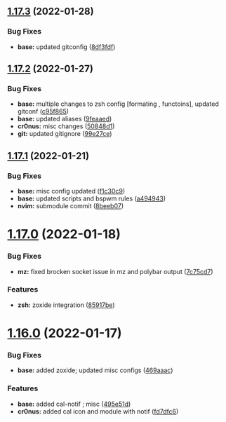 ## [1.17.3](https://github.com/umgbhalla/dotstow/compare/v1.17.2...v1.17.3) (2022-01-28)


### Bug Fixes

* **base:** updated gitconfig ([8df3fdf](https://github.com/umgbhalla/dotstow/commit/8df3fdf223cf90a722084b5bcd260144164d9704))



## [1.17.2](https://github.com/umgbhalla/dotstow/compare/v1.17.1...v1.17.2) (2022-01-27)


### Bug Fixes

* **base:** multiple changes to zsh config [formating , functoins], updated gitconf ([c95f865](https://github.com/umgbhalla/dotstow/commit/c95f865b55d3145281b80bdb0ca4aa1d26dd53c7))
* **base:** updated aliases ([9feaaed](https://github.com/umgbhalla/dotstow/commit/9feaaed9999b197326cb500b4b278313f50e9817))
* **cr0nus:** misc changes ([50848d1](https://github.com/umgbhalla/dotstow/commit/50848d13041dd44c456f2ec0a6610597d6722e6e))
* **git:** updated gitignore ([99e27ce](https://github.com/umgbhalla/dotstow/commit/99e27ceb9eb2f55c62026157a8fb56b151e3a5e2))



## [1.17.1](https://github.com/umgbhalla/dotstow/compare/v1.17.0...v1.17.1) (2022-01-21)


### Bug Fixes

* **base:** misc config updated ([f1c30c9](https://github.com/umgbhalla/dotstow/commit/f1c30c9a60c3100683ba079d87c0c0f0d98bc946))
* **base:** updated scripts and bspwm rules ([a494943](https://github.com/umgbhalla/dotstow/commit/a494943d6679dd59c80a172cfa0aaa1c07e551eb))
* **nvim:** submodule commit ([8beeb07](https://github.com/umgbhalla/dotstow/commit/8beeb07eea2e993ae2e8a930bb32c0fbac839a7a))



# [1.17.0](https://github.com/umgbhalla/dotstow/compare/v1.16.0...v1.17.0) (2022-01-18)


### Bug Fixes

* **mz:** fixed brocken socket issue in mz and polybar output ([7c75cd7](https://github.com/umgbhalla/dotstow/commit/7c75cd7ef5a8fdd817f2c8664d6a3532007227c8))


### Features

* **zsh:** zoxide integration ([85917be](https://github.com/umgbhalla/dotstow/commit/85917bee097d541ba9002194bc4d5dd17ee89776))



# [1.16.0](https://github.com/umgbhalla/dotstow/compare/v1.15.2...v1.16.0) (2022-01-17)


### Bug Fixes

* **base:** added zoxide; updated misc configs ([469aaac](https://github.com/umgbhalla/dotstow/commit/469aaac94a5e65eb014c8018726fb99cf613dab3))


### Features

* **base:** added cal-notif ; misc ([495e51d](https://github.com/umgbhalla/dotstow/commit/495e51d280297760453d5d5ead716676a727f4b7))
* **cr0nus:** added cal icon and module with notif ([fd7dfc6](https://github.com/umgbhalla/dotstow/commit/fd7dfc647e720e5c53cfe77c9715c60fffab2332))



